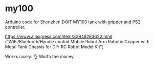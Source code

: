 # my100
Arduino code for Shenzhen DOIT MY100 tank with gripper and PS2 controller.

https://www.aliexpress.com/item/32949283622.html (“WiFi/Bluetooth/Handle control Mobile Robot Arm Robotic Gripper with Metal Tank Chassis for DIY RC Robot Model Kit”)

Works nicely. 👌 Worth the money.
